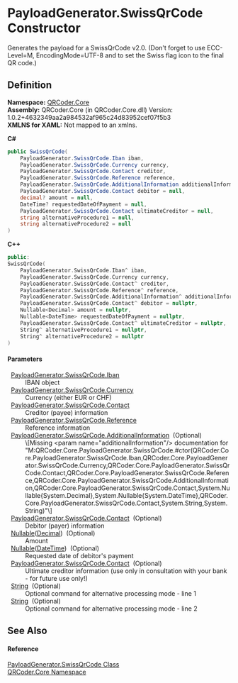 # PayloadGenerator.SwissQrCode Constructor


Generates the payload for a SwissQrCode v2.0. (Don't forget to use ECC-Level=M, EncodingMode=UTF-8 and to set the Swiss flag icon to the final QR code.)



## Definition
**Namespace:** <a href="N_QRCoder_Core.md">QRCoder.Core</a>  
**Assembly:** QRCoder.Core (in QRCoder.Core.dll) Version: 1.0.2+4632349aa2a984532af965c24d83952cef07f5b3  
**XMLNS for XAML:** Not mapped to an xmlns.

**C#**
``` C#
public SwissQrCode(
	PayloadGenerator.SwissQrCode.Iban iban,
	PayloadGenerator.SwissQrCode.Currency currency,
	PayloadGenerator.SwissQrCode.Contact creditor,
	PayloadGenerator.SwissQrCode.Reference reference,
	PayloadGenerator.SwissQrCode.AdditionalInformation additionalInformation = null,
	PayloadGenerator.SwissQrCode.Contact debitor = null,
	decimal? amount = null,
	DateTime? requestedDateOfPayment = null,
	PayloadGenerator.SwissQrCode.Contact ultimateCreditor = null,
	string alternativeProcedure1 = null,
	string alternativeProcedure2 = null
)
```
**C++**
``` C++
public:
SwissQrCode(
	PayloadGenerator.SwissQrCode.Iban^ iban, 
	PayloadGenerator.SwissQrCode.Currency currency, 
	PayloadGenerator.SwissQrCode.Contact^ creditor, 
	PayloadGenerator.SwissQrCode.Reference^ reference, 
	PayloadGenerator.SwissQrCode.AdditionalInformation^ additionalInformation = nullptr, 
	PayloadGenerator.SwissQrCode.Contact^ debitor = nullptr, 
	Nullable<Decimal> amount = nullptr, 
	Nullable<DateTime> requestedDateOfPayment = nullptr, 
	PayloadGenerator.SwissQrCode.Contact^ ultimateCreditor = nullptr, 
	String^ alternativeProcedure1 = nullptr, 
	String^ alternativeProcedure2 = nullptr
)
```



#### Parameters
<dl><dt>  <a href="T_QRCoder_Core_PayloadGenerator_SwissQrCode_Iban.md">PayloadGenerator.SwissQrCode.Iban</a></dt><dd>IBAN object</dd><dt>  <a href="T_QRCoder_Core_PayloadGenerator_SwissQrCode_Currency.md">PayloadGenerator.SwissQrCode.Currency</a></dt><dd>Currency (either EUR or CHF)</dd><dt>  <a href="T_QRCoder_Core_PayloadGenerator_SwissQrCode_Contact.md">PayloadGenerator.SwissQrCode.Contact</a></dt><dd>Creditor (payee) information</dd><dt>  <a href="T_QRCoder_Core_PayloadGenerator_SwissQrCode_Reference.md">PayloadGenerator.SwissQrCode.Reference</a></dt><dd>Reference information</dd><dt>  <a href="T_QRCoder_Core_PayloadGenerator_SwissQrCode_AdditionalInformation.md">PayloadGenerator.SwissQrCode.AdditionalInformation</a>  (Optional)</dt><dd>\[Missing &lt;param name="additionalInformation"/&gt; documentation for "M:QRCoder.Core.PayloadGenerator.SwissQrCode.#ctor(QRCoder.Core.PayloadGenerator.SwissQrCode.Iban,QRCoder.Core.PayloadGenerator.SwissQrCode.Currency,QRCoder.Core.PayloadGenerator.SwissQrCode.Contact,QRCoder.Core.PayloadGenerator.SwissQrCode.Reference,QRCoder.Core.PayloadGenerator.SwissQrCode.AdditionalInformation,QRCoder.Core.PayloadGenerator.SwissQrCode.Contact,System.Nullable{System.Decimal},System.Nullable{System.DateTime},QRCoder.Core.PayloadGenerator.SwissQrCode.Contact,System.String,System.String)"\]</dd><dt>  <a href="T_QRCoder_Core_PayloadGenerator_SwissQrCode_Contact.md">PayloadGenerator.SwissQrCode.Contact</a>  (Optional)</dt><dd>Debitor (payer) information</dd><dt>  <a href="https://learn.microsoft.com/dotnet/api/system.nullable-1" target="_blank" rel="noopener noreferrer">Nullable</a>(<a href="https://learn.microsoft.com/dotnet/api/system.decimal" target="_blank" rel="noopener noreferrer">Decimal</a>)  (Optional)</dt><dd>Amount</dd><dt>  <a href="https://learn.microsoft.com/dotnet/api/system.nullable-1" target="_blank" rel="noopener noreferrer">Nullable</a>(<a href="https://learn.microsoft.com/dotnet/api/system.datetime" target="_blank" rel="noopener noreferrer">DateTime</a>)  (Optional)</dt><dd>Requested date of debitor's payment</dd><dt>  <a href="T_QRCoder_Core_PayloadGenerator_SwissQrCode_Contact.md">PayloadGenerator.SwissQrCode.Contact</a>  (Optional)</dt><dd>Ultimate creditor information (use only in consultation with your bank - for future use only!)</dd><dt>  <a href="https://learn.microsoft.com/dotnet/api/system.string" target="_blank" rel="noopener noreferrer">String</a>  (Optional)</dt><dd>Optional command for alternative processing mode - line 1</dd><dt>  <a href="https://learn.microsoft.com/dotnet/api/system.string" target="_blank" rel="noopener noreferrer">String</a>  (Optional)</dt><dd>Optional command for alternative processing mode - line 2</dd></dl>

## See Also


#### Reference
<a href="T_QRCoder_Core_PayloadGenerator_SwissQrCode.md">PayloadGenerator.SwissQrCode Class</a>  
<a href="N_QRCoder_Core.md">QRCoder.Core Namespace</a>  
